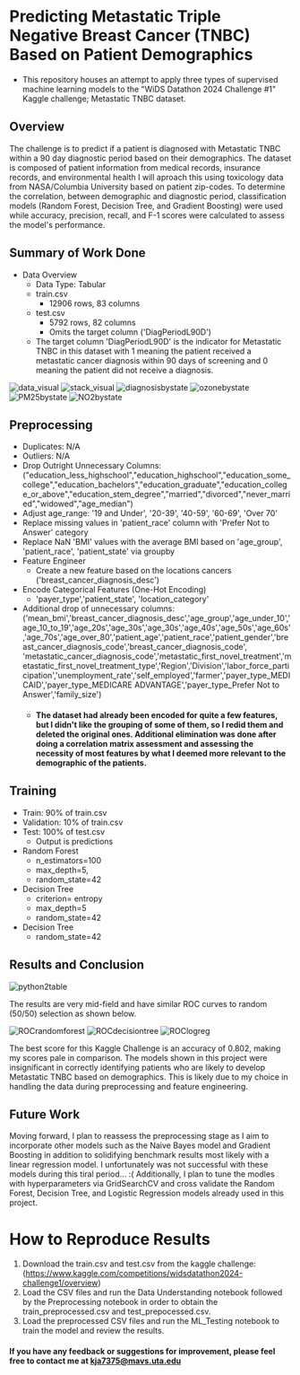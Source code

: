 # Predicting Metastatic Triple Negative Breast Cancer (TNBC) Based on Patient Demographics
- This repository houses an attempt to apply three types of supervised machine learning models to the "WiDS Datathon 2024 Challenge #1" Kaggle challenge; Metastatic TNBC dataset.

## Overview
The challenge is to predict if a patient is diagnosed with Metastatic TNBC within a 90 day diagnostic period based on their demographics. The dataset is composed of patient information from medical records, insurance records, and environmental health I will aproach this using toxicology data from NASA/Columbia University based on patient zip-codes. To determine the correlation, between demographic and diagnostic period, classification models (Random Forest, Decision Tree, and Gradient Boosting) were used while accuracy, precision, recall, and F-1 scores were calculated to assess the model's performance.


## Summary of Work Done
- Data Overview
	- Data Type: Tabular
	- train.csv
		- 12906 rows, 83 columns
	- test.csv
		- 5792 rows, 82 columns
		- Omits the target column ('DiagPeriodL90D')
  - The target column 'DiagPeriodL90D' is the indicator for Metastatic TNBC in this dataset with 1 meaning the patient received a metastatic cancer diagnosis within 90 days of screening and 0 meaning the patient did not receive a diagnosis.
    
 ![data_visual](https://github.com/user-attachments/assets/61279ef4-def3-454b-a61c-224f04739b9c)
![stack_visual](https://github.com/user-attachments/assets/aa8d4388-5202-4cb6-b5b8-3b710204657d)
![diagnosisbystate](https://github.com/user-attachments/assets/294499c8-cfcb-4aea-a27c-04fe8b15fd3f)
![ozonebystate](https://github.com/user-attachments/assets/921c7340-d64e-457d-8dc2-4deee2c6f9da)
![PM25bystate](https://github.com/user-attachments/assets/68e47020-eda1-4a71-b08e-24b6239b927b)
![NO2bystate](https://github.com/user-attachments/assets/4c09c7ec-0f79-4a01-a213-b6d44923dec1)

  
## Preprocessing
- Duplicates: N/A
- Outliers: N/A
- Drop Outright Unnecessary Columns: ("education_less_highschool","education_highschool","education_some_college","education_bachelors","education_graduate","education_college_or_above","education_stem_degree","married","divorced","never_married","widowed","age_median")
- Adjust age_range: '19 and Under', '20-39', '40-59', '60-69', 'Over 70'
- Replace missing values in 'patient_race' column with 'Prefer Not to Answer' category
- Replace NaN 'BMI' values with the average BMI based on 'age_group', 'patient_race', 'patient_state' via groupby
- Feature Engineer
	- Create a new feature based on the locations cancers ('breast_cancer_diagnosis_desc')
- Encode Categorical Features (One-Hot Encoding)
	- 'payer_type','patient_state', 'location_category'
- Additional drop of unnecessary columns: ('mean_bmi','breast_cancer_diagnosis_desc','age_group','age_under_10','age_10_to_19','age_20s','age_30s','age_30s','age_40s','age_50s','age_60s','age_70s','age_over_80','patient_age','patient_race','patient_gender','breast_cancer_diagnosis_code','breast_cancer_diagnosis_code', 'metastatic_cancer_diagnosis_code','metastatic_first_novel_treatment','metastatic_first_novel_treatment_type','Region','Division','labor_force_participation','unemployment_rate','self_employed','farmer','payer_type_MEDICAID','payer_type_MEDICARE ADVANTAGE','payer_type_Prefer Not to Answer','family_size')
	- #### The dataset had already been encoded for quite a few features, but I didn't like the grouping of some of them, so I redid them and deleted the original ones. Additional elimination was done after doing a correlation matrix assessment and assessing the necessity of most features by what I deemed more relevant to the demographic of the patients.
  
## Training
- Train: 90% of train.csv
- Validation: 10% of train.csv
- Test: 100% of test.csv
	- Output is predictions
- Random Forest
	- n_estimators=100
	- max_depth=5,
	- random_state=42
- Decision Tree 
	- criterion= entropy
	- max_depth=5
	- random_state=42
 - Decision Tree
	- random_state=42

## Results and Conclusion
![python2table](https://github.com/user-attachments/assets/c1641230-e9bf-4615-8a97-890519f79eab)

The results are very mid-field and have similar ROC curves to random (50/50) selection as shown below.

![ROCrandomforest](https://github.com/user-attachments/assets/52a6d95d-bef8-4350-a5f6-a8107375c8c1)
![ROCdecisiontree](https://github.com/user-attachments/assets/d2410bdb-a929-40e1-af22-fb493c18002b)
![ROClogreg](https://github.com/user-attachments/assets/2467dcb7-a372-4822-904f-b4edf79b92c6)

The best score for this Kaggle Challenge is an accuracy of 0.802, making my scores pale in comparison. The models shown in this project were insignificant in correctly identifying patients who are likely to develop Metastatic TNBC based on demographics. This is likely due to my choice in handling the data during preprocessing and feature engineering. 

## Future Work
Moving forward, I plan to reassess the preprocessing stage as I aim to incorporate other models such as the Naive Bayes model and Gradient Boosting in addition to solidifying benchmark results most likely with a linear regression model. I unfortunately was not successful with these models during this tiral period... :(  Additionally, I plan to tune the modles with hyperparameters via GridSearchCV and cross validate the Random Forest, Decision Tree, and Logistic Regression models already used in this project.


# How to Reproduce Results
1. Download the train.csv and test.csv from the kaggle challenge: (https://www.kaggle.com/competitions/widsdatathon2024-challenge1/overview)
2. Load the CSV files and run the Data Understanding notebook followed by the Preprocessing notebook in order to obtain the train_preprocessed.csv and test_prepocessed.csv.
3. Load the preprocessed CSV files and run the ML_Testing notebook to train the model and review the results.


#### If you have any feedback or suggestions for improvement, please feel free to contact me at kja7375@mavs.uta.edu
